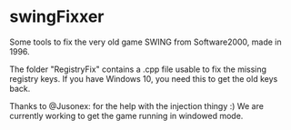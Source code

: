 # swingFixxer
Some tools to fix the very old game SWING from Software2000, made in 1996.

The folder "RegistryFix" contains a .cpp file usable to fix the missing registry keys. If you have Windows 10, you need this to get the old keys back.

Thanks to @Jusonex: for the help with the injection thingy :)
We are currently working to get the game running in windowed mode.
